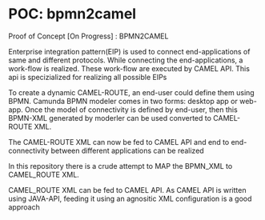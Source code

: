 # POC: bpmn2camel
Proof of Concept [On Progress] : BPMN2CAMEL

Enterprise integration pattern(EIP) is used to connect end-applications of same and different protocols.
While connecting the end-applications, a work-flow is realized. These work-flow are executed by CAMEL API. This api is specizialized for realizing all possible EIPs

To create a dynamic CAMEL-ROUTE, an end-user could define them using BPMN. Camunda BPMN modeler comes in two forms: desktop app or web-app.
Once the model of connectivity is defined by end-user, then this BPMN-XML generated by moderler can be used converted to CAMEL-ROUTE XML. 

The CAMEL-ROUTE XML can now be fed to CAMEL API and end to end-connectivity between different applications can be realized

In this repository there is a crude attempt to MAP the BPMN_XML to CAMEL_ROUTE XML.

CAMEL_ROUTE XML can be fed to CAMEL API. As CAMEL API is written using JAVA-API, feeding it using an agnositic XML configuration is a good approach
 

